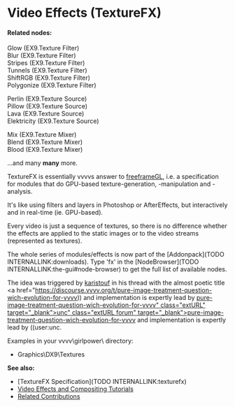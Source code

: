 # Video Effects (TextureFX)


#### Related nodes:
<span class="node">Glow (EX9.Texture Filter)</span>  
<span class="node">Blur (EX9.Texture Filter)</span>  
<span class="node">Stripes (EX9.Texture Filter)</span>  
<span class="node">Tunnels (EX9.Texture Filter)</span>  
<span class="node">ShiftRGB (EX9.Texture Filter)</span>  
<span class="node">Polygonize (EX9.Texture Filter)</span>  

<span class="node">Perlin (EX9.Texture Source)</span>  
<span class="node">Pillow (EX9.Texture Source)</span>  
<span class="node">Lava (EX9.Texture Source)</span>  
<span class="node">Elektricity (EX9.Texture Source)</span>  

<span class="node">Mix (EX9.Texture Mixer)</span>  
<span class="node">Blend (EX9.Texture Mixer)</span>  
<span class="node">Blood (EX9.Texture Mixer)</span>  

...and many **many** more.  



TextureFX is essentially vvvvs answer to <a href="http://freeframe.svn.sourceforge.net/viewvc/freeframe/trunk/docs/specification.html" class="extURL" target="_blank">freeframeGL</a>, i.e. a specification for modules that do GPU-based texture-generation, -manipulation and -analysis.  

It's like using filters and layers in Photoshop or AfterEffects, but interactively and in real-time (ie. GPU-based).  

Every video is just a sequence of textures, so there is no difference whether the effects are applied to the static images or to the video streams (represented as textures).  

The whole series of modules/effects is now part of the [Addonpack](TODO INTERNALLINK:downloads). Type 'fx' in the [NodeBrowser](TODO INTERNALLINK:the-gui#node-browser) to get the full list of available nodes.  

The idea was triggered by <span class="user"><a href="https://vvvv.org/users/karistouf" class="extURL" target="_blank">karistouf</a></span> in his thread with the almost poetic title <a href="https://discourse.vvvv.org/t/pure-image-treatment-question-wich-evolution-for-vvvv)) and implementation is expertly lead by <span class="user"><a href="https://vvvv.org/users/unc" class="extURL forum" target="_blank">pure-image-treatment-question-wich-evolution-for-vvvv" class="extURL" target="_blank">unc" class="extURL forum" target="_blank">pure-image-treatment-question-wich-evolution-for-vvvv</a></span> and implementation is expertly lead by ((user:unc</a>.  

Examples in your vvvv\girlpower\ directory:  
* Graphics\DX9\Textures  

**See also:**  
* [TextureFX Specification](TODO INTERNALLINK:texturefx)  
* <a href="https://vvvv.org/contribution/video-effects-and-compositing-tutorials" class="extURL contribution" target="_blank">Video Effects and Compositing Tutorials</a>  
* <a href="https://vvvv.org/contributions/1353+1351+2439+1352+7934+2438+1354+1355/5693+1584+2750+1583+2399+4175" class="extURL" target="_blank">Related Contributions</a>  


